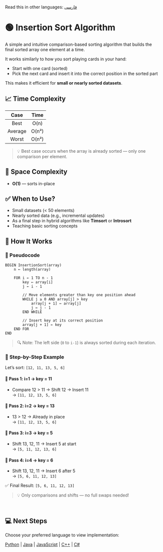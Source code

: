 Read this in other languages: [فارسی](/sorting/insertion-sort/README.fa.md)

# 🟢 Insertion Sort Algorithm

A simple and intuitive comparison-based sorting algorithm that builds the final sorted array one element at a time.

It works similarly to how you sort playing cards in your hand:
- Start with one card (sorted)
- Pick the next card and insert it into the correct position in the sorted part

This makes it efficient for **small or nearly sorted datasets**.

## 📈 Time Complexity

| Case      | Time       |
|:---------:|:----------:|
| Best      | O(n)       |
| Average   | O(n²)      |
| Worst     | O(n²)      |

> 💡 Best case occurs when the array is already sorted — only one comparison per element.

## 💾 Space Complexity
- **O(1)** — sorts in-place

## ✅ When to Use?
- Small datasets (< 50 elements)
- Nearly sorted data (e.g., incremental updates)
- As a final step in hybrid algorithms like **Timsort** or **Introsort**
- Teaching basic sorting concepts

## 🔄 How It Works

### 🧩 Pseudocode
```text
BEGIN InsertionSort(array)
    n ← length(array)

    FOR i ← 1 TO n - 1
        key ← array[i]
        j ← i - 1

        // Move elements greater than key one position ahead
        WHILE j ≥ 0 AND array[j] > key
            array[j + 1] ← array[j]
            j ← j - 1
        END WHILE

        // Insert key at its correct position
        array[j + 1] ← key
    END FOR
END
```

> 🔍 Note: The left side (`0` to `i-1`) is always sorted during each iteration.

### 🔄 Step-by-Step Example

Let’s sort: `[12, 11, 13, 5, 6]`

#### 🔁 Pass 1: i=1 → key = 11
- Compare 12 > 11 → Shift 12 → Insert 11  
→ `[11, 12, 13, 5, 6]`

#### 🔁 Pass 2: i=2 → key = 13
- 13 > 12 → Already in place  
→ `[11, 12, 13, 5, 6]`

#### 🔁 Pass 3: i=3 → key = 5
- Shift 13, 12, 11 → Insert 5 at start  
→ `[5, 11, 12, 13, 6]`

#### 🔁 Pass 4: i=4 → key = 6
- Shift 13, 12, 11 → Insert 6 after 5  
→ `[5, 6, 11, 12, 13]`

✅ Final Result: `[5, 6, 11, 12, 13]`

> 💡 Only comparisons and shifts — no full swaps needed!

<br />

## 💻 Next Steps

Choose your preferred language to view implementation:

[Python](/sorting/insertion-sort/python/insertion_sort.py) | [Java](/sorting/insertion-sort/java/InsertionSort.java) | [JavaScript](/sorting/insertion-sort/javascript/insertion_sort.js) | [C++](/sorting/insertion-sort/c++/insertion_sort.cpp) | [C#](/sorting/insertion-sort/csharp/InsertionSort.cs)
